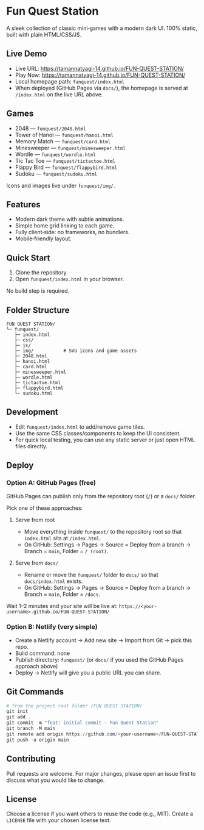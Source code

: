 # Fun Quest Station

A sleek collection of classic mini‑games with a modern dark UI. 100% static, built with plain HTML/CSS/JS.

## Live Demo

 - Live URL: https://tamannatyagi-14.github.io/FUN-QUEST-STATION/
 - Play Now: https://tamannatyagi-14.github.io/FUN-QUEST-STATION/
- Local homepage path: `funquest/index.html`
- When deployed (GitHub Pages via `docs/`), the homepage is served at `/index.html` on the live URL above.

## Games

- 2048 — `funquest/2048.html`
- Tower of Hanoi — `funquest/hanoi.html`
- Memory Match — `funquest/card.html`
- Minesweeper — `funquest/minesweeper.html`
- Wordle — `funquest/wordle.html`
- Tic Tac Toe — `funquest/tictactoe.html`
- Flappy Bird — `funquest/flappybird.html`
- Sudoku — `funquest/sudoku.html`

Icons and images live under `funquest/img/`.

## Features

- Modern dark theme with subtle animations.
- Simple home grid linking to each game.
- Fully client‑side: no frameworks, no bundlers.
- Mobile‑friendly layout.

## Quick Start

1. Clone the repository.
2. Open `funquest/index.html` in your browser.

No build step is required.

## Folder Structure

```
FUN QUEST STATION/
└─ funquest/
   ├─ index.html
   ├─ css/
   ├─ js/
   ├─ img/           # SVG icons and game assets
   ├─ 2048.html
   ├─ hanoi.html
   ├─ card.html
   ├─ minesweeper.html
   ├─ wordle.html
   ├─ tictactoe.html
   ├─ flappybird.html
   └─ sudoku.html
```

## Development

- Edit `funquest/index.html` to add/remove game tiles.
- Use the same CSS classes/components to keep the UI consistent.
- For quick local testing, you can use any static server or just open HTML files directly.

## Deploy

### Option A: GitHub Pages (free)

GitHub Pages can publish only from the repository root (`/`) or a `docs/` folder.

Pick one of these approaches:

1) Serve from root
   - Move everything inside `funquest/` to the repository root so that `index.html` sits at `/index.html`.
   - On GitHub: Settings → Pages → Source = Deploy from a branch → Branch = `main`, Folder = `/ (root)`.

2) Serve from `docs/`
   - Rename or move the `funquest/` folder to `docs/` so that `docs/index.html` exists.
   - On GitHub: Settings → Pages → Source = Deploy from a branch → Branch = `main`, Folder = `/docs`.

Wait 1–2 minutes and your site will be live at:
`https://<your-username>.github.io/FUN-QUEST-STATION/`

### Option B: Netlify (very simple)

- Create a Netlify account → Add new site → Import from Git → pick this repo.
- Build command: none
- Publish directory: `funquest/` (or `docs/` if you used the GitHub Pages approach above)
- Deploy → Netlify will give you a public URL you can share.

## Git Commands

```powershell
# from the project root folder (FUN QUEST STATION)
git init
git add .
git commit -m "feat: initial commit – Fun Quest Station"
git branch -M main
git remote add origin https://github.com/<your-username>/FUN-QUEST-STATION.git
git push -u origin main
```

## Contributing

Pull requests are welcome. For major changes, please open an issue first to discuss what you would like to change.

## License

Choose a license if you want others to reuse the code (e.g., MIT). Create a `LICENSE` file with your chosen license text.
